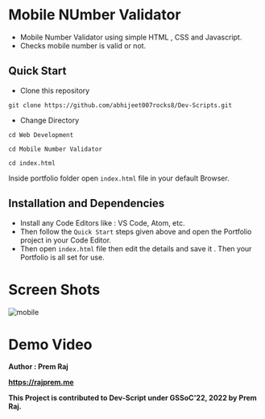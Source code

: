 
# **Mobile NUmber Validator**

- Mobile Number Validator using simple HTML , CSS and Javascript. 
- Checks mobile number is valid or not.


## **Quick Start**
- Clone this repository

``` 
git clone https://github.com/abhijeet007rocks8/Dev-Scripts.git
```
- Change Directory

```
cd Web Development
```
```
cd Mobile Number Validator
```
```
cd index.html
```
Inside portfolio folder open ```index.html``` file in your default Browser.

## **Installation and Dependencies**

- Install any Code Editors like : VS Code, Atom, etc.
- Then follow the ```Quick Start``` steps given above and open the Portfolio project in your Code Editor.
- Then open ```index.html``` file then edit the details and save it . Then your Portfolio is all set for use.

# **Screen Shots**

<img src="https://i.ibb.co/R7THr6G/mobile.png" alt="mobile" border="0">

# **Demo Video**










**Author : Prem Raj**

**https://rajprem.me**

**This Project is contributed to Dev-Script under GSSoC'22, 2022 by Prem Raj.**
